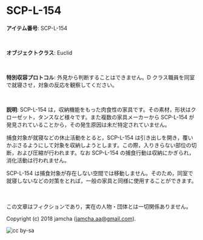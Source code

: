 

# SCP-L-154

**アイテム番号**: SCP-L-154  

<br>  

**オブジェクトクラス**: Euclid  

<br>  

**特別収容プロトコル**: 外見から判断することはできません。D クラス職員を同室で就寝させ，対象の反応を観察してください。  

<br>  

**説明**: SCP-L-154 は，収納機能をもった肉食性の家具です。その素材，形状はクローゼット，タンスなど様々です。また複数の家具メーカーから SCP-L-154 が発見されていることから，その発生原因は未だ特定されていません。  

捕食対象が就寝などの休止活動をとると，SCP-L-154 は引き出しを開き，覆いかぶさるようにして対象を収納しようとします。この際，入りきらない部位の切断，および圧縮が行われます。なお SCP-L-154 の捕食行動は収納にかぎられ，消化活動は行われません。  

SCP-L-154 は捕食対象が存在しない空間では移動しません。そのため，同室で就寝しないなどの対策をとれば，一般の家具と同様に使用することができます。  

<br>  
<br>  
この文章はフィクションであり，実在の人物・団体とは一切関係ありません。  

Copyright (c) 2018 jamcha (jamcha.aa@gmail.com).  

![cc by-sa](https://i.creativecommons.org/l/by-sa/4.0/88x31.png)  

